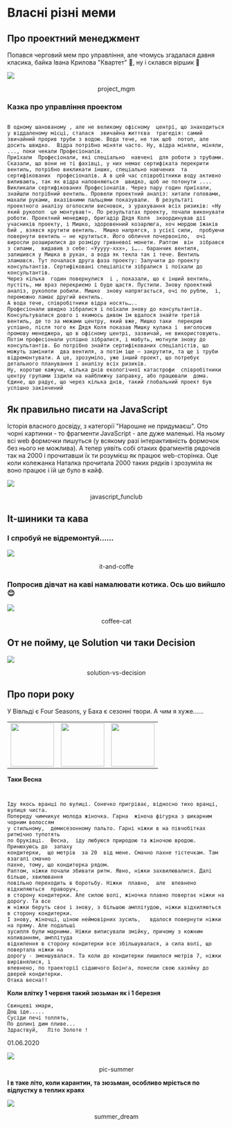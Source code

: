 ﻿# Власні різні меми


## Про проектний менеджмент

Попався черговий мем про управління, але чтомусь згадалася давня класика, байка Івана Крилова "Квартет" 🙂, ну і  склався віршик 🙂

<kbd><img src="assets/img/mems/project_mgm.jpg" /></kbd>
<p style="text-align: center;"><a name="project_mgm">project_mgm</a></p> 

### Казка про управління проектом

```text

В одному шанованому , але не великому офісному  центрі, що знаходиться  у віддаленому місці, сталася  звичайна життєва  трагедія: самий звичайний прорив труби з водою. Вода тече, не так щоб  потоп, але досить швидко.  Відра потрібно міняти часто. Ну, відра міняли, міняли, ..., поки чекали Професіоналів. 
Приїхали  Професіонали, які спеціально  навчені  для роботи з трубами.  Сказали, що вони не ті фахівці, у них немає сертифіката перекрити вентиль, потрібно викликати інших, спеціально навчених  та  сертифікованих  професіоналів. А в цей час співробітники воду активно виливають, так як відра наповняються  швидко, щоб не потонути ....
Викликали сертифікованих Професіоналів. Через пару годин приїхали, знайшли потрібний вентиль. Провели проектний аналіз: хитали головами, махали руками, вказівними пальцями показували.  В результаті проектного аналізу оголосили висновок, з урахування всіх ризиків: «Ну який рукопоп  це монтував!». По результатах проекту, почали виконувати роботи. Проектний менеджер, бригадір Дядя Коля  зкоординував дії  учасників проекту, і Мишко, здоровенний козарлюга, хоч мордою їжаків бий , взявся крутити вентиль.  Мишко напрягся, з усієї сили,  пробуючи повернути вентиль – не крутиться. Його обличчя почервоніло,  очі виросли розширилися до розміру гривневої монети. Раптом  він  зібрався з силами,  видавив з себе: «Ууууу-ххх», і….. баранчик вентиля, залишився у Мишка в руках, а вода як текла так і тече. Вентиль зламався. Тут почалася друга фаза проекту: Залучити до проекту консультантів. Сертифіковані спеціалісти зібралися і поїхали до  консультантів.
Через кілька  годин повернулися  і , показали, що є інший вентиль, пустіть, ми враз перекриємо і буде щастя. Пустили. Знову проектний аналіз, рукопопи робили. Мишко  знову напрягається, очі по рублю,  і,  переможно ламає другий вентиль. 
А вода тече, співробітники відра носять…..
Професіонали швидко зібралися і поїхали знову до консультантів. Консультувалися довго і якимось дивом їм вдалося знайти третій вентиль, де то за межами центру, який вже, Мишко таки  перекрив успішно, після того як Дядя Коля показав Мишку кулака і  виголосив промову менеджера, що в офісному центрі, зазвичай, не використовують. Потім професіонали успішно зібралися, і мабуть, мотнули знову до консультантів. Бо потрібно знайти сертифікованих спеціалістів, що можуть замінити  два вентиля, а потім іще – закрутити, та ще і труби відремонтувати. А це, зрозуміло, уже інший проект, що потребує детального планування і аналізу всіх ризиків.
Ну, коротше кажучи, кілька днів екологічної катастрофи  співробітники центру групами їздили на найближчу заправку, або працювали  дома.
Єдине, що радує, що через кілька днів, такий глобальний проект був успішно закінчений

```

## Як правильно писати на JavaScript

Історія власного досвіду, з категорії "Нарошне не придумаєш". Ото чорні картинки - то фрагменти JavaScript - але дуже маленькі. На ньому всі web формочки пишуться (у всякому разі інтерактивність формочок без нього не можлива). А тепер уявіть собі отаких фрагментів рядочків так на 2000 і прочитавши їх ти розумієш як працює web-сторінка. Оце коли колежанка Наталка прочитала 2000 таких рядків і зрозуміла як воно працює і їй це було в кайф.

<kbd><img src="assets/img/mems/javascript_funclub.jpg" /></kbd>
<p style="text-align: center;"><a name="javascript_funclub">javascript_funclub</a></p> 



## It-шиники та кава
### І спробуй не відремонтуй...... 

<kbd><img src="assets/img/mems/it-and-coffe.jpg" /></kbd>
<p style="text-align: center;"><a name="it-and-coffe">it-and-coffe</a></p>

### Попросив дівчат на каві намалювати котика. Ось шо вийшло 😊

<kbd><img src="assets/img/mems/coffee-cat.jpg" /></kbd>
<p style="text-align: center;"><a name="coffee-cat">coffee-cat</a></p>

## От не пойму, це Solution  чи таки  Decision

<kbd><img src="assets/img/mems/Solution-vs-Decision.jpg" /></kbd>
<p style="text-align: center;"><a name="solution-vs-decision">solution-vs-decision</a></p>

## Про пори року 

У Вівльді є Four Seasons, у Баха є сезонні твори. А чим я хуже......  

<table>
    <tr>
        <td><img src="assets/img/mems/vifaldi-4-seasons.jpg" height="100" width="100"></td>
        <td><img src="assets/img/mems/bach-4-winter.jpg" height="100" width="100"></td>
        <td><img src="assets/img/mems/bach-4-spring.jpg" height="100" width="100"></td>
    </tr>

</table>

**Таки Весна**

```text


Іду якось вранці по вулиці. Сонечко пригріває, відносно тихо вранці, вулиця чиста. 
Попереду чимчикує молода жіночка. Гарна  жіноча фігурка з шикарним чорним волоссям 
у стильному,  демисезонному пальто. Гарні ніжки в на півчобітках  ритмічно тупотять 
по бруківці.  Весна,  іду любуюся природою та жіночою вродою. Принюхуюсь до  запаху 
кондитерки,  що метрів  за 20  від мене. Смачно пахне тістечкам. Там взагалі смачно 
пахне, тому, що кондитерка рядом.
Раптом, ніжки почали збивати ритм. Явно, ніжки захвилювалися. Далі більше, хвилювання 
повільно переходить в боротьбу. Ніжки  плавно,  але  впевнено відхиляються  праворуч, 
в сторону кондитерки. Але силою волі, жіночка плавно повертає ніжки на дорогу. Та все 
ж ніжки беруть своє і знову, з більшою амплітудою, ніжки відхиляються в сторону кондитерки. 
І знову, жіночці, ціною неймовірних зусиль,   вдалося повернути ніжки на пряму. Але подальші  
зусилля були марними. Ніжки виписували змійку, причому з кожним коливанням, амплітуда 
відхилення в сторону кондитерки все збільшувалася, а сила волі, що повертала ніжки на 
дорогу - зменшувалася. Та коли до кондитерки лишилося метрів 7, ніжки вирівнялися, і 
впевнено, по траекторії сідаючого Боінга, понесли свою хазяйку до дверей кондитерки.
Отака весна!!
```

**Коли влітку 1 червня такий зюзьман як і 1 березня**  

```text
Свинцеві хмари,
Дощ іде.....
Сусіди печі топлять,
По долині дим пливе...
Здраствуй,   Літо Золоте !
```
01.06.2020

<kbd><img src="assets/img/mems/pic_summer.jpg" /></kbd>
<p style="text-align: center;"><a name="pic-summer">pic-summer</a></p> 

**І в таке літо, коли карантин,  та зюзьман, особливо мріється по відпустку в теплих краях**

<kbd><img src="assets/img/mems/summer_dream.jpg" /></kbd>
<p style="text-align: center;"><a name="summer_dream">summer_dream</a></p>